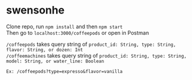 # swensonhe
Clone repo, run `npm install` and then `npm start` <br>
Then go to `localhost:3000/coffeepods` or open in Postman

`/coffeepods` takes query string of `product_id: String, type: String, flavor: String, or dozen: Int` <br>
`/coffeemachines` takes query string of `product_id: String, type: String, model: String, or water_line: Boolean`

`Ex: /coffeepods?type=expresso&flavor=vanilla`
